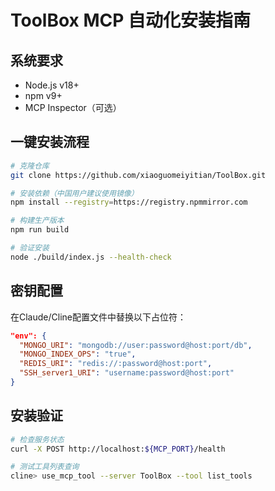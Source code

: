 # ToolBox MCP 自动化安装指南

## 系统要求
- Node.js v18+
- npm v9+
- MCP Inspector（可选）

## 一键安装流程
```bash
# 克隆仓库
git clone https://github.com/xiaoguomeiyitian/ToolBox.git

# 安装依赖（中国用户建议使用镜像）
npm install --registry=https://registry.npmmirror.com

# 构建生产版本
npm run build

# 验证安装
node ./build/index.js --health-check
```

## 密钥配置
在Claude/Cline配置文件中替换以下占位符：
```json
"env": {
  "MONGO_URI": "mongodb://user:password@host:port/db",
  "MONGO_INDEX_OPS": "true",
  "REDIS_URI": "redis://:password@host:port",
  "SSH_server1_URI": "username:password@host:port"
}
```

## 安装验证
```bash
# 检查服务状态
curl -X POST http://localhost:${MCP_PORT}/health

# 测试工具列表查询
cline> use_mcp_tool --server ToolBox --tool list_tools
